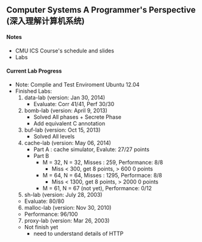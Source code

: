 Computer Systems A Programmer's Perspective (深入理解计算机系统)
----
#### Notes
* CMU ICS Course's schedule and slides
* Labs

#### Current Lab Progress
  * Note: Complie and Test Enviroment Ubuntu 12.04
  * Finished Labs:
    1. data-lab (version: Jan 30, 2014)
       * Evaluate: Corr 41/41, Perf 30/30
    2. bomb-lab (version: April 9, 2013)
       * Solved All phases + Secrete Phase
       * Add equivalent C annotation
    3. buf-lab (version: Oct 15, 2013)
       * Solved All levels
    4. cache-lab (version: May 06, 2014)
       * Part A : cache simulator, Evalute: 27/27 points
       * Part B
         * M = 32, N = 32, Misses : 259, Performance: 8/8
           * Miss < 300, get 8 points, > 600 0 points
         * M = 64, N = 64, Misses : 1295, Performace: 8/8
           * Miss < 1300, get 8 points, > 2000 0 points
         * M = 61, N = 67 (not yet), Performance: 0/12
    5. sh-lab (version: July 28, 2003)
      * Evaluate: 80/80
    6. malloc-lab (version: Nov 30, 2010)
      * Performance: 96/100
    7. proxy-lab (version: Mar 26, 2003)
      * Not finish yet
        * need to understand details of HTTP
